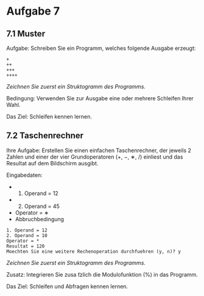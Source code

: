 # Aufgabe 7

## 7.1 Muster
Aufgabe: Schreiben Sie ein Programm, welches folgende Ausgabe
erzeugt:

```
+
++
+++
++++
```

_Zeichnen Sie zuerst ein Struktogramm des Programms._

Bedingung: Verwenden Sie zur Ausgabe eine oder mehrere Schleifen
Ihrer Wahl.

Das Ziel: Schleifen kennen lernen.


## 7.2 Taschenrechner
Ihre Aufgabe: Erstellen Sie einen einfachen Taschenrechner, der
jeweils 2 Zahlen und einer der vier Grundoperatoren (+, −, ∗, /)
einliest und das Resultat auf dem Bildschirm ausgibt.

Eingabedaten:
* 1. Operand = 12
* 2. Operand = 45
* Operator = ∗
* Abbruchbedingung

```
1. Operand = 12
2. Operand = 10
Operator = *
Resultat = 120
Moechten Sie eine weitere Rechenoperation durchfuehren (y, n)? y
```

_Zeichnen Sie zuerst ein Struktogramm des Programms._

Zusatz: Integrieren Sie zusa ̈tzlich die Modulofunktion (%) in das
Programm.

Das Ziel: Schleifen und Abfragen kennen lernen.